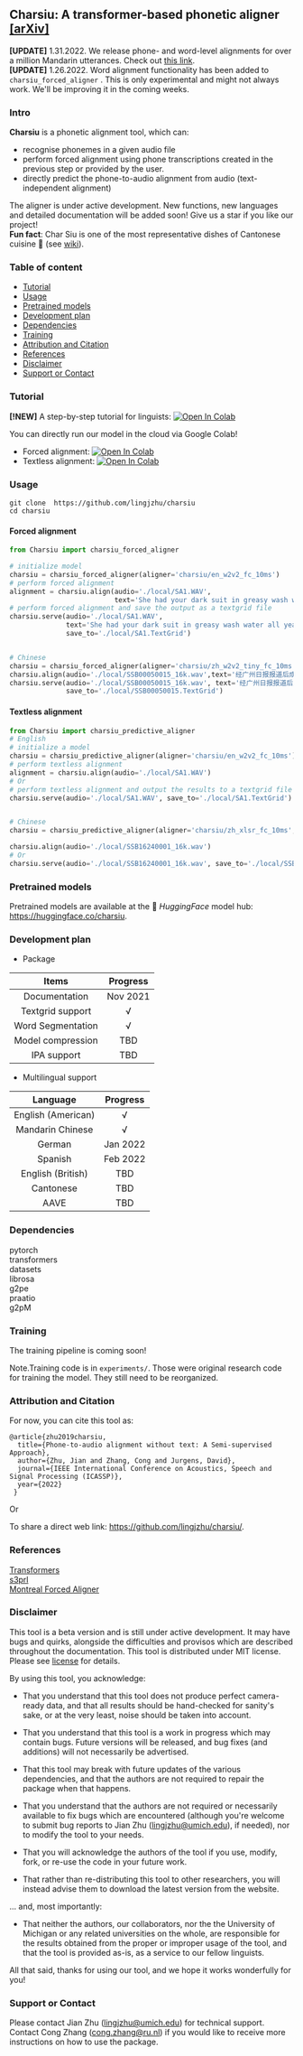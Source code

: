 ## Charsiu: A transformer-based phonetic aligner [[arXiv]](https://arxiv.org/abs/2110.03876)

**[UPDATE]** 1.31.2022. We release phone- and word-level alignments for over a million Mandarin utterances. Check out [this link](misc/data.md).  
**[UPDATE]** 1.26.2022. Word alignment functionality has been added to `charsiu_forced_aligner` . This is only experimental and might not always work.   We'll be improving it in the coming weeks.


### Intro
**Charsiu** is a phonetic alignment tool, which can:
- recognise phonemes in a given audio file
- perform forced alignment using phone transcriptions created in the previous step or provided by the user.
- directly predict the phone-to-audio alignment from audio (text-independent alignment)  

The aligner is under active development. New functions, new languages and detailed documentation will be added soon! Give us a star if you like our project!  
**Fun fact**: Char Siu is one of the most representative dishes of Cantonese cuisine 🍲 (see [wiki](https://en.wikipedia.org/wiki/Char_siu)). 


### Table of content
- [Tutorial](README.md#Tutorial)  
- [Usage](README.md#Usage)  
- [Pretrained models](README.md#Pretrained-models)
- [Development plan](README.md#Development-plan)  
- [Dependencies](README.md#Dependencies)  
- [Training](README.md#Training)  
- [Attribution and Citation](README.md#attribution-and-citation)  
- [References](README.md#References)  
- [Disclaimer](README.md#Disclaimer)  
- [Support or Contact](README.md#support-or-contact)




### Tutorial 
**[!NEW]** A step-by-step tutorial for linguists: [![Open In Colab](https://colab.research.google.com/assets/colab-badge.svg)](https://colab.research.google.com/github/lingjzhu/charsiu/blob/development/charsiu_tutorial.ipynb)

You can directly run our model in the cloud via Google Colab!  
 - Forced alignment:   [![Open In Colab](https://colab.research.google.com/assets/colab-badge.svg)](https://colab.research.google.com/github/lingjzhu/charsiu/blob/development/charsiu_forced_alignment_demo.ipynb)  
 - Textless alignment: [![Open In Colab](https://colab.research.google.com/assets/colab-badge.svg)](https://colab.research.google.com/github/lingjzhu/charsiu/blob/development/charsiu_textless_demo.ipynb)  

### Usage
```
git clone  https://github.com/lingjzhu/charsiu
cd charsiu
```
#### Forced alignment
```Python
from Charsiu import charsiu_forced_aligner

# initialize model
charsiu = charsiu_forced_aligner(aligner='charsiu/en_w2v2_fc_10ms')
# perform forced alignment
alignment = charsiu.align(audio='./local/SA1.WAV',
                          text='She had your dark suit in greasy wash water all year.')
# perform forced alignment and save the output as a textgrid file
charsiu.serve(audio='./local/SA1.WAV',
              text='She had your dark suit in greasy wash water all year.',
              save_to='./local/SA1.TextGrid')


# Chinese
charsiu = charsiu_forced_aligner(aligner='charsiu/zh_w2v2_tiny_fc_10ms',lang='zh')
charsiu.align(audio='./local/SSB00050015_16k.wav',text='经广州日报报道后成为了社会热点。')
charsiu.serve(audio='./local/SSB00050015_16k.wav', text='经广州日报报道后成为了社会热点。',
              save_to='./local/SSB00050015.TextGrid')
```


#### Textless alignment
```Python
from Charsiu import charsiu_predictive_aligner
# English
# initialize a model
charsiu = charsiu_predictive_aligner(aligner='charsiu/en_w2v2_fc_10ms')
# perform textless alignment
alignment = charsiu.align(audio='./local/SA1.WAV')
# Or
# perform textless alignment and output the results to a textgrid file
charsiu.serve(audio='./local/SA1.WAV', save_to='./local/SA1.TextGrid')


# Chinese
charsiu = charsiu_predictive_aligner(aligner='charsiu/zh_xlsr_fc_10ms',lang='zh')

charsiu.align(audio='./local/SSB16240001_16k.wav')
# Or
charsiu.serve(audio='./local/SSB16240001_16k.wav', save_to='./local/SSB16240001.TextGrid')
```

### Pretrained models  
Pretrained models are available at the 🤗 *HuggingFace* model hub: https://huggingface.co/charsiu.


### Development plan

 - Package  

|     Items          | Progress |
|:------------------:|:--------:|
|  Documentation     | Nov 2021 |    
|  Textgrid support  |     √    |
| Word Segmentation  |     √    |
| Model compression  |   TBD    |
|  IPA support       |   TBD    |

 - Multilingual support

|      Language      | Progress |
|:------------------:|:--------:|
| English (American) |     √    |
|  Mandarin Chinese  |     √    |
|       German       | Jan 2022 |
|       Spanish      | Feb 2022 |
|  English (British) |    TBD   |
|    Cantonese       |    TBD   |
|    AAVE            |    TBD   |





### Dependencies
pytorch  
transformers  
datasets  
librosa  
g2pe  
praatio  
g2pM


### Training
The training pipeline is coming soon!

Note.Training code is in `experiments/`. Those were original research code for training the model. They still need to be reorganized. 


### Attribution and Citation
For now, you can cite this tool as:

```
@article{zhu2019charsiu,
  title={Phone-to-audio alignment without text: A Semi-supervised Approach},
  author={Zhu, Jian and Zhang, Cong and Jurgens, David},
  journal={IEEE International Conference on Acoustics, Speech and Signal Processing (ICASSP)},
  year={2022}
 }
```
Or


To share a direct web link: https://github.com/lingjzhu/charsiu/.

### References
[Transformers](https://huggingface.co/transformers/)  
[s3prl](https://github.com/s3prl/s3prl)  
[Montreal Forced Aligner](https://montreal-forced-aligner.readthedocs.io/en/latest/)


### Disclaimer

This tool is a beta version and is still under active development. It may have bugs and quirks, alongside the difficulties and provisos which are described throughout the documentation. 
This tool is distributed under MIT license. Please see [license](https://github.com/lingjzhu/charsiu/blob/main/LICENSE) for details. 

By using this tool, you acknowledge:

* That you understand that this tool does not produce perfect camera-ready data, and that all results should be hand-checked for sanity's sake, or at the very least, noise should be taken into account.

* That you understand that this tool is a work in progress which may contain bugs.  Future versions will be released, and bug fixes (and additions) will not necessarily be advertised.

* That this tool may break with future updates of the various dependencies, and that the authors are not required to repair the package when that happens.

* That you understand that the authors are not required or necessarily available to fix bugs which are encountered (although you're welcome to submit bug reports to Jian Zhu (lingjzhu@umich.edu), if needed), nor to modify the tool to your needs.

* That you will acknowledge the authors of the tool if you use, modify, fork, or re-use the code in your future work.  

* That rather than re-distributing this tool to other researchers, you will instead advise them to download the latest version from the website.

... and, most importantly:

* That neither the authors, our collaborators, nor the the University of Michigan or any related universities on the whole, are responsible for the results obtained from the proper or improper usage of the tool, and that the tool is provided as-is, as a service to our fellow linguists.

All that said, thanks for using our tool, and we hope it works wonderfully for you!

### Support or Contact
Please contact Jian Zhu ([lingjzhu@umich.edu](lingjzhu@umich.edu)) for technical support.  
Contact Cong Zhang ([cong.zhang@ru.nl](cong.zhang@ru.nl)) if you would like to receive more instructions on how to use the package.



